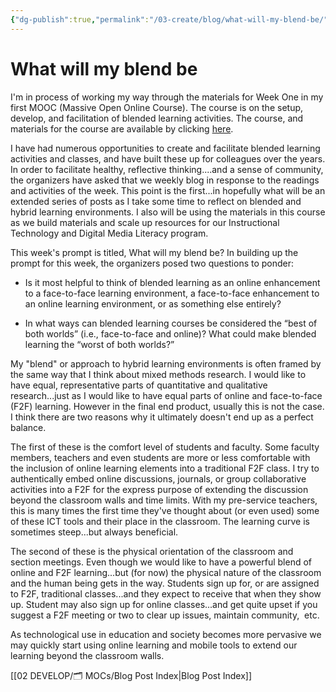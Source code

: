 ```yaml
---
{"dg-publish":true,"permalink":"/03-create/blog/what-will-my-blend-be/","title":"What will my blend be","tags":["edtech","technology","mooc"]}
---
```


# What will my blend be

I'm in process of working my way through the materials for Week One in my first MOOC (Massive Open Online Course). The course is on the setup, develop, and facilitation of blended learning activities. The course, and materials for the course are available by clicking [here](http://blended.online.ucf.edu/blendkit-course/). 

I have had numerous opportunities to create and facilitate blended learning activities and classes, and have built these up for colleagues over the years. In order to facilitate healthy, reflective thinking....and a sense of community, the organizers have asked that we weekly blog in response to the readings and activities of the week. This point is the first...in hopefully what will be an extended series of posts as I take some time to reflect on blended and hybrid learning environments. I also will be using the materials in this course as we build materials and scale up resources for our Instructional Technology and Digital Media Literacy program. 

This week's prompt is titled, What will my blend be? In building up the prompt for this week, the organizers posed two questions to ponder:

- Is it most helpful to think of blended learning as an online enhancement to a face-to-face learning environment, a face-to-face enhancement to an online learning environment, or as something else entirely?

- In what ways can blended learning courses be considered the “best of both worlds” (i.e., face-to-face and online)? What could make blended learning the “worst of both worlds?”

My "blend" or approach to hybrid learning environments is often framed by the same way that I think about mixed methods research. I would like to have equal, representative parts of quantitative and qualitative research...just as I would like to have equal parts of online and face-to-face (F2F) learning. However in the final end product, usually this is not the case. I think there are two reasons why it ultimately doesn't end up as a perfect balance. 

The first of these is the comfort level of students and faculty. Some faculty members, teachers and even students are more or less comfortable with the inclusion of online learning elements into a traditional F2F class. I try to authentically embed online discussions, journals, or group collaborative activities into a F2F for the express purpose of extending the discussion beyond the classroom walls and time limits. With my pre-service teachers, this is many times the first time they've thought about (or even used) some of these ICT tools and their place in the classroom. The learning curve is sometimes steep...but always beneficial.

The second of these is the physical orientation of the classroom and section meetings. Even though we would like to have a powerful blend of online and F2F learning...but (for now) the physical nature of the classroom and the human being gets in the way. Students sign up for, or are assigned to F2F, traditional classes...and they expect to receive that when they show up. Student may also sign up for online classes...and get quite upset if you suggest a F2F meeting or two to clear up issues, maintain community,  etc. 

As technological use in education and society becomes more pervasive we may quickly start using online learning and mobile tools to extend our learning beyond the classroom walls.

[[02 DEVELOP/🗂️ MOCs/Blog Post Index\|Blog Post Index]]